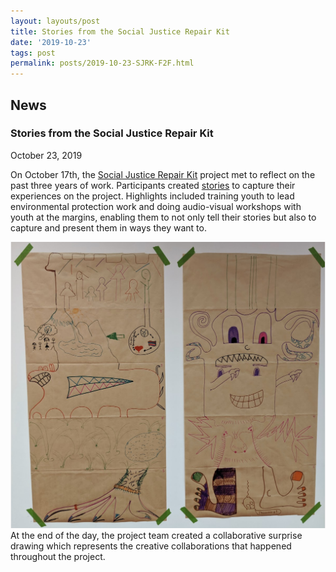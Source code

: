 ```yaml
---
layout: layouts/post
title: Stories from the Social Justice Repair Kit
date: '2019-10-23'
tags: post
permalink: posts/2019-10-23-SJRK-F2F.html
---
```

<article class="floe-content floe-news-item">
                <h2> News </h2>
                <!-- BEGIN markup for news item -->
                <h3>Stories from the Social Justice Repair Kit</h3>
                <time class="floe-date" datetime="2019-10-23">October 23, 2019</time>
                <p>
                    On October 17th, the
                    <a href="https://www.sojustrepairit.org/">Social Justice Repair Kit</a>
                    project met to reflect on the past three years of work. Participants created
                    <a href="http://stories.sojustrepairit.org/">stories</a>
                    to capture their experiences on the project. Highlights included training
                    youth to lead environmental protection work and doing audio-visual workshops
                    with youth at the margins, enabling them to not only tell their stories but
                    also to capture and present them in ways they want to.
                </p>
                <p>
                    <img src="images/SJRK_Drawing.png" alt="Collaborative surprise drawings by the SJRK team." /><br/>
                    At the end of the day, the project team created a collaborative surprise drawing which represents
                    the creative collaborations that happened throughout the project.
                </p>
            </article>
         <!-- END markup for news item -->
